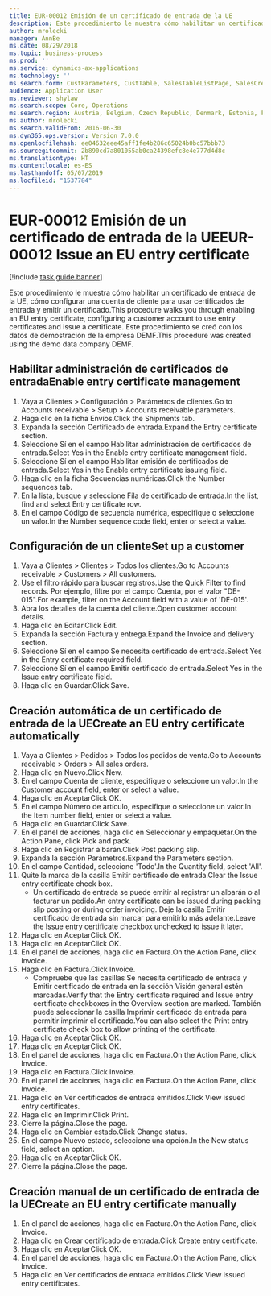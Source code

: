 ```yaml
---
title: EUR-00012 Emisión de un certificado de entrada de la UE
description: Este procedimiento le muestra cómo habilitar un certificado de entrada de la UE, cómo configurar una cuenta de cliente para usar certificados de entrada y emitir un certificado.
author: mrolecki
manager: AnnBe
ms.date: 08/29/2018
ms.topic: business-process
ms.prod: ''
ms.service: dynamics-ax-applications
ms.technology: ''
ms.search.form: CustParameters, CustTable, SalesTableListPage, SalesCreateOrder, SalesTable, SalesEditLines,  CustInvoiceJournal, CustEntryCertificateJour_W, SrsReportViewerForm
audience: Application User
ms.reviewer: shylaw
ms.search.scope: Core, Operations
ms.search.region: Austria, Belgium, Czech Republic, Denmark, Estonia, Finland, France, Germany, Hungary, Ireland, Italy, Latvia, Lithuania, Netherlands, Poland, Spain, Sweden, United Kingdom
ms.author: mrolecki
ms.search.validFrom: 2016-06-30
ms.dyn365.ops.version: Version 7.0.0
ms.openlocfilehash: ee04632eee45aff1fe4b286c65024b0bc57bbb73
ms.sourcegitcommit: 2b890cd7a801055ab0ca24398efc8e4e777d4d8c
ms.translationtype: HT
ms.contentlocale: es-ES
ms.lasthandoff: 05/07/2019
ms.locfileid: "1537784"
---
```

# <a name="eur-00012-issue-an-eu-entry-certificate"></a><span data-ttu-id="6225e-103">EUR-00012 Emisión de un certificado de entrada de la UE</span><span class="sxs-lookup"><span data-stu-id="6225e-103">EUR-00012 Issue an EU entry certificate</span></span>

[!include [task guide banner](../../includes/task-guide-banner.md)]

<span data-ttu-id="6225e-104">Este procedimiento le muestra cómo habilitar un certificado de entrada de la UE, cómo configurar una cuenta de cliente para usar certificados de entrada y emitir un certificado.</span><span class="sxs-lookup"><span data-stu-id="6225e-104">This procedure walks you through enabling an EU entry certificate, configuring a customer account to use entry certificates and issue a certificate.</span></span> <span data-ttu-id="6225e-105">Este procedimiento se creó con los datos de demostración de la empresa DEMF.</span><span class="sxs-lookup"><span data-stu-id="6225e-105">This procedure was created using the demo data company DEMF.</span></span>


## <a name="enable-entry-certificate-management"></a><span data-ttu-id="6225e-106">Habilitar administración de certificados de entrada</span><span class="sxs-lookup"><span data-stu-id="6225e-106">Enable entry certificate management</span></span>
1. <span data-ttu-id="6225e-107">Vaya a Clientes > Configuración > Parámetros de clientes.</span><span class="sxs-lookup"><span data-stu-id="6225e-107">Go to Accounts receivable > Setup > Accounts receivable parameters.</span></span>
2. <span data-ttu-id="6225e-108">Haga clic en la ficha Envíos.</span><span class="sxs-lookup"><span data-stu-id="6225e-108">Click the Shipments tab.</span></span>
3. <span data-ttu-id="6225e-109">Expanda la sección Certificado de entrada.</span><span class="sxs-lookup"><span data-stu-id="6225e-109">Expand the Entry certificate section.</span></span>
4. <span data-ttu-id="6225e-110">Seleccione Sí en el campo Habilitar administración de certificados de entrada.</span><span class="sxs-lookup"><span data-stu-id="6225e-110">Select Yes in the Enable entry certificate management field.</span></span>
5. <span data-ttu-id="6225e-111">Seleccione Sí en el campo Habilitar emisión de certificados de entrada.</span><span class="sxs-lookup"><span data-stu-id="6225e-111">Select Yes in the Enable entry certificate issuing field.</span></span>
6. <span data-ttu-id="6225e-112">Haga clic en la ficha Secuencias numéricas.</span><span class="sxs-lookup"><span data-stu-id="6225e-112">Click the Number sequences tab.</span></span>
7. <span data-ttu-id="6225e-113">En la lista, busque y seleccione Fila de certificado de entrada.</span><span class="sxs-lookup"><span data-stu-id="6225e-113">In the list, find and select Entry certificate row.</span></span>
8. <span data-ttu-id="6225e-114">En el campo Código de secuencia numérica, especifique o seleccione un valor.</span><span class="sxs-lookup"><span data-stu-id="6225e-114">In the Number sequence code field, enter or select a value.</span></span>

## <a name="set-up-a-customer"></a><span data-ttu-id="6225e-115">Configuración de un cliente</span><span class="sxs-lookup"><span data-stu-id="6225e-115">Set up a customer</span></span>
1. <span data-ttu-id="6225e-116">Vaya a Clientes > Clientes > Todos los clientes.</span><span class="sxs-lookup"><span data-stu-id="6225e-116">Go to Accounts receivable > Customers > All customers.</span></span>
2. <span data-ttu-id="6225e-117">Use el filtro rápido para buscar registros.</span><span class="sxs-lookup"><span data-stu-id="6225e-117">Use the Quick Filter to find records.</span></span> <span data-ttu-id="6225e-118">Por ejemplo, filtre por el campo Cuenta, por el valor "DE-015".</span><span class="sxs-lookup"><span data-stu-id="6225e-118">For example, filter on the Account field with a value of 'DE-015'.</span></span>
3. <span data-ttu-id="6225e-119">Abra los detalles de la cuenta del cliente.</span><span class="sxs-lookup"><span data-stu-id="6225e-119">Open customer account details.</span></span>
4. <span data-ttu-id="6225e-120">Haga clic en Editar.</span><span class="sxs-lookup"><span data-stu-id="6225e-120">Click Edit.</span></span>
5. <span data-ttu-id="6225e-121">Expanda la sección Factura y entrega.</span><span class="sxs-lookup"><span data-stu-id="6225e-121">Expand the Invoice and delivery section.</span></span>
6. <span data-ttu-id="6225e-122">Seleccione Sí en el campo Se necesita certificado de entrada.</span><span class="sxs-lookup"><span data-stu-id="6225e-122">Select Yes in the Entry certificate required field.</span></span>
7. <span data-ttu-id="6225e-123">Seleccione Sí en el campo Emitir certificado de entrada.</span><span class="sxs-lookup"><span data-stu-id="6225e-123">Select Yes in the Issue entry certificate field.</span></span>
8. <span data-ttu-id="6225e-124">Haga clic en Guardar.</span><span class="sxs-lookup"><span data-stu-id="6225e-124">Click Save.</span></span>

## <a name="create-an-eu-entry-certificate-automatically"></a><span data-ttu-id="6225e-125">Creación automática de un certificado de entrada de la UE</span><span class="sxs-lookup"><span data-stu-id="6225e-125">Create an EU entry certificate automatically</span></span>
1. <span data-ttu-id="6225e-126">Vaya a Clientes > Pedidos > Todos los pedidos de venta.</span><span class="sxs-lookup"><span data-stu-id="6225e-126">Go to Accounts receivable > Orders > All sales orders.</span></span>
2. <span data-ttu-id="6225e-127">Haga clic en Nuevo.</span><span class="sxs-lookup"><span data-stu-id="6225e-127">Click New.</span></span>
3. <span data-ttu-id="6225e-128">En el campo Cuenta de cliente, especifique o seleccione un valor.</span><span class="sxs-lookup"><span data-stu-id="6225e-128">In the Customer account field, enter or select a value.</span></span>
4. <span data-ttu-id="6225e-129">Haga clic en Aceptar</span><span class="sxs-lookup"><span data-stu-id="6225e-129">Click OK.</span></span>
5. <span data-ttu-id="6225e-130">En el campo Número de artículo, especifique o seleccione un valor.</span><span class="sxs-lookup"><span data-stu-id="6225e-130">In the Item number field, enter or select a value.</span></span>
6. <span data-ttu-id="6225e-131">Haga clic en Guardar.</span><span class="sxs-lookup"><span data-stu-id="6225e-131">Click Save.</span></span>
7. <span data-ttu-id="6225e-132">En el panel de acciones, haga clic en Seleccionar y empaquetar.</span><span class="sxs-lookup"><span data-stu-id="6225e-132">On the Action Pane, click Pick and pack.</span></span>
8. <span data-ttu-id="6225e-133">Haga clic en Registrar albarán.</span><span class="sxs-lookup"><span data-stu-id="6225e-133">Click Post packing slip.</span></span>
9. <span data-ttu-id="6225e-134">Expanda la sección Parámetros.</span><span class="sxs-lookup"><span data-stu-id="6225e-134">Expand the Parameters section.</span></span>
10. <span data-ttu-id="6225e-135">En el campo Cantidad, seleccione 'Todo'.</span><span class="sxs-lookup"><span data-stu-id="6225e-135">In the Quantity field, select 'All'.</span></span>
11. <span data-ttu-id="6225e-136">Quite la marca de la casilla Emitir certificado de entrada.</span><span class="sxs-lookup"><span data-stu-id="6225e-136">Clear the Issue entry certificate check box.</span></span>
    * <span data-ttu-id="6225e-137">Un certificado de entrada se puede emitir al registrar un albarán o al facturar un pedido.</span><span class="sxs-lookup"><span data-stu-id="6225e-137">An entry certificate can be issued during packing slip posting or during order invoicing.</span></span> <span data-ttu-id="6225e-138">Deje la casilla Emitir certificado de entrada sin marcar para emitirlo más adelante.</span><span class="sxs-lookup"><span data-stu-id="6225e-138">Leave the Issue entry certificate checkbox unchecked to issue it later.</span></span>  
12. <span data-ttu-id="6225e-139">Haga clic en Aceptar</span><span class="sxs-lookup"><span data-stu-id="6225e-139">Click OK.</span></span>
13. <span data-ttu-id="6225e-140">Haga clic en Aceptar</span><span class="sxs-lookup"><span data-stu-id="6225e-140">Click OK.</span></span>
14. <span data-ttu-id="6225e-141">En el panel de acciones, haga clic en Factura.</span><span class="sxs-lookup"><span data-stu-id="6225e-141">On the Action Pane, click Invoice.</span></span>
15. <span data-ttu-id="6225e-142">Haga clic en Factura.</span><span class="sxs-lookup"><span data-stu-id="6225e-142">Click Invoice.</span></span>
    * <span data-ttu-id="6225e-143">Compruebe que las casillas Se necesita certificado de entrada y Emitir certificado de entrada en la sección Visión general estén marcadas.</span><span class="sxs-lookup"><span data-stu-id="6225e-143">Verify that the Entry certificate required and Issue entry certificate checkboxes in the Overview section are marked.</span></span>  <span data-ttu-id="6225e-144">También puede seleccionar la casilla Imprimir certificado de entrada para permitir imprimir el certificado.</span><span class="sxs-lookup"><span data-stu-id="6225e-144">You can also select the Print entry certificate check box to allow printing of the certificate.</span></span>  
16. <span data-ttu-id="6225e-145">Haga clic en Aceptar</span><span class="sxs-lookup"><span data-stu-id="6225e-145">Click OK.</span></span>
17. <span data-ttu-id="6225e-146">Haga clic en Aceptar</span><span class="sxs-lookup"><span data-stu-id="6225e-146">Click OK.</span></span>
18. <span data-ttu-id="6225e-147">En el panel de acciones, haga clic en Factura.</span><span class="sxs-lookup"><span data-stu-id="6225e-147">On the Action Pane, click Invoice.</span></span>
19. <span data-ttu-id="6225e-148">Haga clic en Factura.</span><span class="sxs-lookup"><span data-stu-id="6225e-148">Click Invoice.</span></span>
20. <span data-ttu-id="6225e-149">En el panel de acciones, haga clic en Factura.</span><span class="sxs-lookup"><span data-stu-id="6225e-149">On the Action Pane, click Invoice.</span></span>
21. <span data-ttu-id="6225e-150">Haga clic en Ver certificados de entrada emitidos.</span><span class="sxs-lookup"><span data-stu-id="6225e-150">Click View issued entry certificates.</span></span>
22. <span data-ttu-id="6225e-151">Haga clic en Imprimir.</span><span class="sxs-lookup"><span data-stu-id="6225e-151">Click Print.</span></span>
23. <span data-ttu-id="6225e-152">Cierre la página.</span><span class="sxs-lookup"><span data-stu-id="6225e-152">Close the page.</span></span>
24. <span data-ttu-id="6225e-153">Haga clic en Cambiar estado.</span><span class="sxs-lookup"><span data-stu-id="6225e-153">Click Change status.</span></span>
25. <span data-ttu-id="6225e-154">En el campo Nuevo estado, seleccione una opción.</span><span class="sxs-lookup"><span data-stu-id="6225e-154">In the New status field, select an option.</span></span>
26. <span data-ttu-id="6225e-155">Haga clic en Aceptar</span><span class="sxs-lookup"><span data-stu-id="6225e-155">Click OK.</span></span>
27. <span data-ttu-id="6225e-156">Cierre la página.</span><span class="sxs-lookup"><span data-stu-id="6225e-156">Close the page.</span></span>

## <a name="create-an-eu-entry-certificate-manually"></a><span data-ttu-id="6225e-157">Creación manual de un certificado de entrada de la UE</span><span class="sxs-lookup"><span data-stu-id="6225e-157">Create an EU entry certificate manually</span></span>
1. <span data-ttu-id="6225e-158">En el panel de acciones, haga clic en Factura.</span><span class="sxs-lookup"><span data-stu-id="6225e-158">On the Action Pane, click Invoice.</span></span>
2. <span data-ttu-id="6225e-159">Haga clic en Crear certificado de entrada.</span><span class="sxs-lookup"><span data-stu-id="6225e-159">Click Create entry certificate.</span></span>
3. <span data-ttu-id="6225e-160">Haga clic en Aceptar</span><span class="sxs-lookup"><span data-stu-id="6225e-160">Click OK.</span></span>
4. <span data-ttu-id="6225e-161">En el panel de acciones, haga clic en Factura.</span><span class="sxs-lookup"><span data-stu-id="6225e-161">On the Action Pane, click Invoice.</span></span>
5. <span data-ttu-id="6225e-162">Haga clic en Ver certificados de entrada emitidos.</span><span class="sxs-lookup"><span data-stu-id="6225e-162">Click View issued entry certificates.</span></span>

